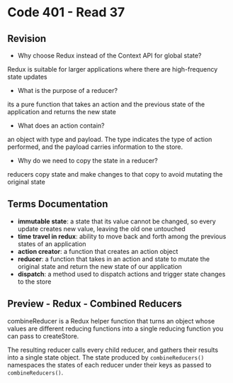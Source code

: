 # Code 401 - Read 37

## Revision

* Why choose Redux instead of the Context API for global state?

Redux is suitable for larger applications where there are high-frequency state updates

* What is the purpose of a reducer?

its a pure function that takes an action and the previous state of the application and returns the new state

* What does an action contain?

an object with type and payload. The type indicates the type of action performed, and the payload carries information to the store.

* Why do we need to copy the state in a reducer?

reducers copy state and make changes to that copy to avoid mutating the original state

## Terms Documentation

* **immutable state**: a state that its value cannot be changed, so every update creates new value, leaving the old one untouched
* **time travel in redux**: ability to move back and forth among the previous states of an application
* **action creator**: a function that creates an action object
* **reducer**: a function that takes in an action and state to mutate the original state and return the new state of our application
* **dispatch**: a method used to dispatch actions and trigger state changes to the store

## Preview - Redux - Combined Reducers

combineReducer is a Redux helper function that turns an object whose values are different reducing functions into a single reducing function you can pass to createStore.

The resulting reducer calls every child reducer, and gathers their results into a single state object. The state produced by `combineReducers()` namespaces the states of each reducer under their keys as passed to `combineReducers()`.

